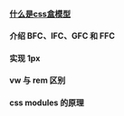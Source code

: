 #### [什么是css盒模型](book1#什么是css盒模型)
#### 介绍 BFC、IFC、GFC 和 FFC
#### 实现 1px
#### vw 与 rem 区别
#### css modules 的原理
